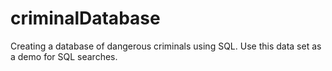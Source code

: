 # criminalDatabase
Creating a database of dangerous criminals using SQL. Use this data set as a demo for SQL searches.
